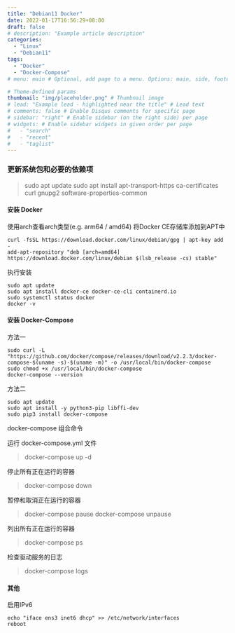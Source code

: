 ```yaml
---
title: "Debian11 Docker"
date: 2022-01-17T16:56:29+08:00
draft: false
# description: "Example article description"
categories:
  - "Linux"
  - "Debian11"
tags:
  - "Docker"
  - "Docker-Compose"
# menu: main # Optional, add page to a menu. Options: main, side, footer

# Theme-Defined params
thumbnail: "img/placeholder.png" # Thumbnail image
# lead: "Example lead - highlighted near the title" # Lead text
# comments: false # Enable Disqus comments for specific page
# sidebar: "right" # Enable sidebar (on the right side) per page
# widgets: # Enable sidebar widgets in given order per page
#   - "search"
#   - "recent"
#   - "taglist"
---
```


### 更新系统包和必要的依赖项
>sudo apt update
>sudo apt install apt-transport-https ca-certificates curl gnupg2 software-properties-common

#### 安装 Docker
使用arch查看arch类型(e.g. arm64 / amd64)
将Docker CE存储库添加到APT中
```
curl -fsSL https://download.docker.com/linux/debian/gpg | apt-key add -
add-apt-repository "deb [arch=amd64] https://download.docker.com/linux/debian $(lsb_release -cs) stable"
```

执行安装
```
sudo apt update
sudo apt install docker-ce docker-ce-cli containerd.io
sudo systemctl status docker
docker -v
```

#### 安装 Docker-Compose
方法一
```
sudo curl -L "https://github.com/docker/compose/releases/download/v2.2.3/docker-compose-$(uname -s)-$(uname -m)" -o /usr/local/bin/docker-compose
sudo chmod +x /usr/local/bin/docker-compose
docker-compose --version
```
方法二

```
sudo apt update
sudo apt install -y python3-pip libffi-dev
sudo pip3 install docker-compose
```
docker-compose 组合命令

运行 docker-compose.yml 文件

>docker-compose up -d

停止所有正在运行的容器

>docker-compose down

暂停和取消正在运行的容器

>docker-compose pause
>docker-compose unpause

列出所有正在运行的容器

>docker-compose ps

检查驱动服务的日志

>docker-compose logs

#### 其他
启用IPv6
```
echo "iface ens3 inet6 dhcp" >> /etc/network/interfaces
reboot
```